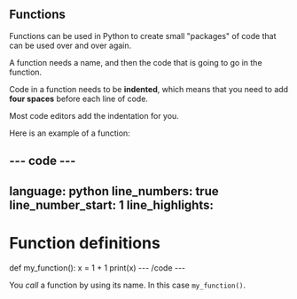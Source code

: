 ## Functions

Functions can be used in Python to create small "packages" of code that can be used over and over again.

A function needs a name, and then the code that is going to go in the function.

Code in a function needs to be **indented**, which means that you need to add **four spaces** before each line of code.

Most code editors add the indentation for you.

Here is an example of a function:

--- code ---
---
language: python
line_numbers: true
line_number_start: 1
line_highlights:
---
# Function definitions
def my_function():
    x = 1 + 1
    print(x)
--- /code ---

You *call* a function by using its name. In this case `my_function()`.
